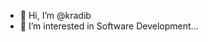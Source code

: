 - 👋 Hi, I’m @kradib
- 👀 I’m interested in Software Development...

<!---
kradib/kradib is a ✨ special ✨ repository because its `README.md` (this file) appears on your GitHub profile.
You can click the Preview link to take a look at your changes.
--->
